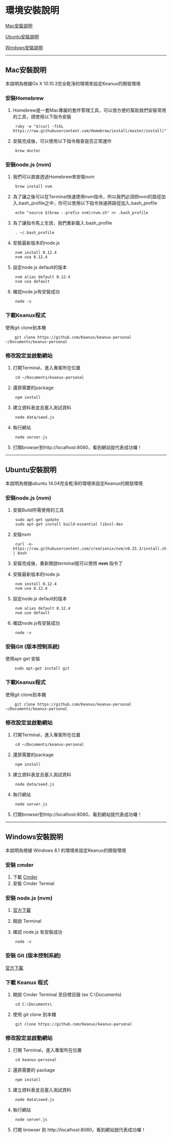# 環境安裝說明

[Mac安裝說明](#mac安裝說明)

[Ubuntu安裝說明](#ubuntu安裝說明)

[Windows安裝說明](#windows安裝說明)

---


## Mac安裝說明

本說明為根據Os X 10.10.3完全乾淨的環境來設定Keanux的開發環境

### 安裝Homebrew

1. Homebrew是一套Mac專屬的套件管理工具，可以很方便的幫助我們安裝常用的工具，請使用以下指令安裝

		ruby -e "$(curl -fsSL https://raw.githubusercontent.com/Homebrew/install/master/install)"

1. 安裝完成後，可以使用以下指令檢查是否正常運作

		brew doctor

### 安裝node.js (nvm)

1. 我們可以直接透過Homebrew來安裝nvm

		brew install nvm

1. 為了讓之後可以在Terminal快速使用nvm指令，所以我們必須把nvm的路徑加入.bash_profile之中，你可以使用以下指令快速將路徑加入.bash_profile

		echo "source $(brew --prefix nvm)/nvm.sh" >> .bash_profile

1. 為了讓指令馬上生效，我們重新載入.bash_profile

		. ~/.bash_profile

1. 安裝最新版本的node.js

		nvm install 0.12.4
		nvm use 0.12.4

1. 設定node.js default的版本

		nvm alias default 0.12.4
		nvm use default

1. 確認node.js有安裝成功

		node -v

### 下載Keanux程式

使用git clone到本機

		git clone https://github.com/Keanux/keanux-personal ~/Documents/keanux-personal

### 修改設定並啟動網站

1. 打開Terminal，進入專案所在位置

		cd ~/Documents/keanux-personal

1. 還原需要的package

		npm install

1. 建立資料表並且塞入測試資料

		node data/seed.js

1. 執行網站

		node server.js

1. 打開browser到http://localhost:8080，看到網站就代表成功囉！

---

## Ubuntu安裝說明

本說明為根據ubuntu 14.04完全乾淨的環境來設定Keanux的開發環境

### 安裝node.js (nvm)

1. 安裝Build所需使用的工具

		sudo apt-get update
		sudo apt-get install build-essential libssl-dev

1. 安裝nvm

		curl -o- https://raw.githubusercontent.com/creationix/nvm/v0.25.3/install.sh | bash

1. 安裝完成後，重新開啟terminal就可以使用 **nvm** 指令了

1. 安裝最新版本的node.js

		nvm install 0.12.4
		nvm use 0.12.4

1. 設定node.js default的版本

		nvm alias default 0.12.4
		nvm use default

1. 確認node.js有安裝成功

		node -v

### 安裝Git (版本控制系統)

使用apt-get 安裝

		sudo apt-get install git

### 下載Keanux程式

使用git clone到本機

		git clone https://github.com/Keanux/keanux-personal ~/Documents/keanux-personal

### 修改設定並啟動網站

1. 打開Terminal，進入專案所在位置

		cd ~/Documents/keanux-personal

1. 還原需要的package

		npm install

1. 建立資料表並且塞入測試資料

		node data/seed.js

1. 執行網站

		node server.js

1. 打開browser到http://localhost:8080，看到網站就代表成功囉！

---

## Windows安裝說明

本說明為根據 Windows 8.1 的環境來設定Keanux的開發環境

### 安裝 cmder

1. 下載 [Cmder](http://gooseberrycreative.com/cmder/)
1. 安裝 Cmder Termial

### 安裝 node.js (nvm)

1. [官方下載](https://nodejs.org/)

1. 開啟 Terminal

1. 確認 node.js 有安裝成功

		node -v

### 安裝 Git (版本控制系統)

[官方下載](https://git-scm.com/download/win)

### 下載 Keanux 程式

1. 開啟 Cmder Terminal 至目標目錄 (ex C:\Documents\)

		cd C:\Documents\

1. 使用 git clone 到本機

		git clone https://github.com/Keanux/keanux-personal

### 修改設定並啟動網站

1. 打開 Terminal，進入專案所在位置

		cd keanux-personal

1. 還原需要的 package

		npm install

1. 建立資料表並且塞入測試資料

		node data\seed.js

1. 執行網站

		node server.js

1. 打開 browser 到 http://localhost:8080，看到網站就代表成功囉！
